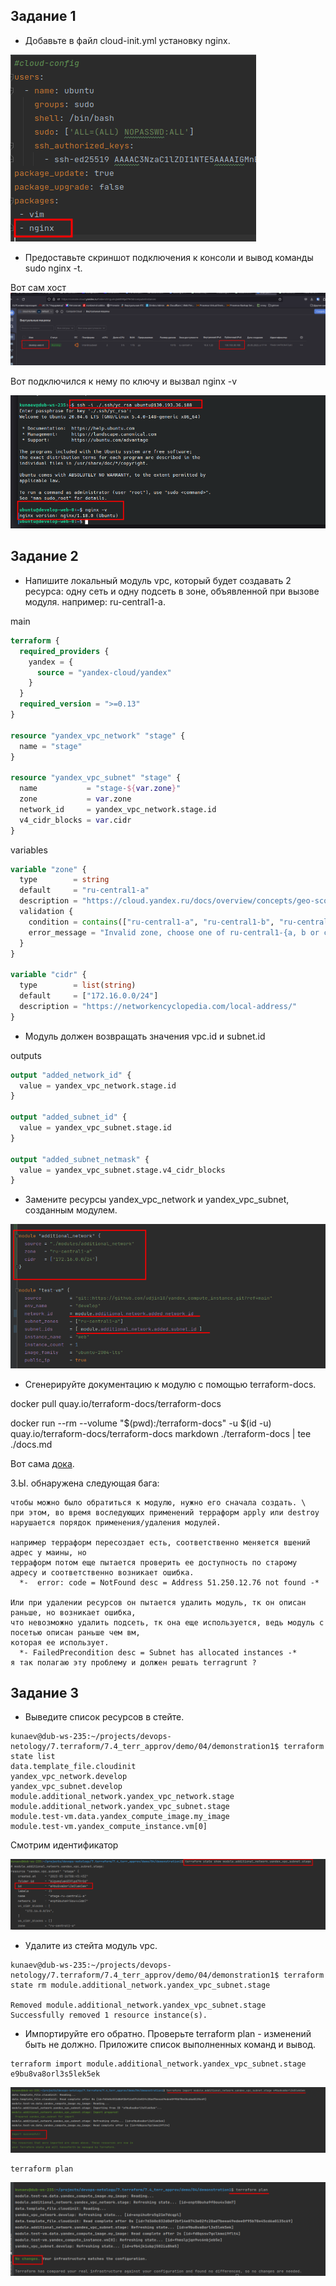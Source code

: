 ## Задание 1

* Добавьте в файл cloud-init.yml установку nginx.

![img.png](img/img.png)

* Предоставьте скриншот подключения к консоли и вывод команды sudo nginx -t.

Вот сам хост
![img_1.png](img/img_1.png)

Вот подключился к нему по ключу и вызвал nginx -v

![img_2.png](img/img_2.png)

## Задание 2

* Напишите локальный модуль vpc, который будет создавать 2 ресурса: одну сеть и одну подсеть в зоне, объявленной при вызове модуля. например: ru-central1-a.

main

```terraform
terraform {
  required_providers {
    yandex = {
      source = "yandex-cloud/yandex"
    }
  }
  required_version = ">=0.13"
}

resource "yandex_vpc_network" "stage" {
  name = "stage"
}

resource "yandex_vpc_subnet" "stage" {
  name           = "stage-${var.zone}"
  zone           = var.zone
  network_id     = yandex_vpc_network.stage.id
  v4_cidr_blocks = var.cidr
}

```
        
variables

```terraform
variable "zone" {
  type        = string
  default     = "ru-central1-a"
  description = "https://cloud.yandex.ru/docs/overview/concepts/geo-scope"
  validation {
    condition = contains(["ru-central1-a", "ru-central1-b", "ru-central1-c"], var.zone)
    error_message = "Invalid zone, choose one of ru-central1-{a, b or c}."
  }
}

variable "cidr" {
  type        = list(string)
  default     = ["172.16.0.0/24"]
  description = "https://networkencyclopedia.com/local-address/"
}
```

* Модуль должен возвращать значения vpc.id и subnet.id

outputs

```terraform
output "added_network_id" {
  value = yandex_vpc_network.stage.id
}

output "added_subnet_id" {
  value = yandex_vpc_subnet.stage.id
}

output "added_subnet_netmask" {
  value = yandex_vpc_subnet.stage.v4_cidr_blocks
}
```

* Замените ресурсы yandex_vpc_network и yandex_vpc_subnet, созданным модулем.

![img_3.png](img/img_3.png)

* Сгенерируйте документацию к модулю с помощью terraform-docs.

docker pull quay.io/terraform-docs/terraform-docs

docker run --rm --volume "$(pwd):/terraform-docs" -u $(id -u) quay.io/terraform-docs/terraform-docs markdown ./terraform-docs | tee ./docs.md

Вот сама [дока](https://github.com/nkunaev/devops-netology/blob/terraform-04/7.terraform/7.4_terr_approv/demo/04/demonstration1/docs.md).

З.Ы. обнаружена следующая бага:

    чтобы можно было обратиться к модулю, нужно его сначала создать. \
    при этом, во время воследующих применений терраформ apply или destroy 
    нарушается порядок применения/удаления модулей.

    например терраформ пересоздает есть, соответственно меняется вшений адрес у маины, но
    терраформ потом еще пытается проверить ее доступность по старому адресу и соответственно возникает ошибка.
      *-  error: code = NotFound desc = Address 51.250.12.76 not found -*

    Или при удалении ресурсов он пытается удалить модуль, тк он описан раньше, но возникает ошибка,
    что невозможно удалить подсеть, тк она еще используется, ведь модуль с посетью описан раньше чем вм, 
    которая ее использует.
      *- FailedPrecondition desc = Subnet has allocated instances -*
    я так полагаю эту проблему и должен решать terragrunt ?

## Задание 3

* Выведите список ресурсов в стейте.

```ignorelang
kunaev@dub-ws-235:~/projects/devops-netology/7.terraform/7.4_terr_approv/demo/04/demonstration1$ terraform state list
data.template_file.cloudinit
yandex_vpc_network.develop
yandex_vpc_subnet.develop
module.additional_network.yandex_vpc_network.stage
module.additional_network.yandex_vpc_subnet.stage
module.test-vm.data.yandex_compute_image.my_image
module.test-vm.yandex_compute_instance.vm[0]

```

Смотрим идентификатор

![img_4.png](img/img_4.png)

* Удалите из стейта модуль vpc.

```ignorelang
kunaev@dub-ws-235:~/projects/devops-netology/7.terraform/7.4_terr_approv/demo/04/demonstration1$ terraform state rm module.additional_network.yandex_vpc_subnet.stage

Removed module.additional_network.yandex_vpc_subnet.stage
Successfully removed 1 resource instance(s).
```

* Импортируйте его обратно. Проверьте terraform plan - изменений быть не должно. Приложите список выполненных команд и вывод.

```ignorelang
terraform import module.additional_network.yandex_vpc_subnet.stage e9bu8va8orl3s5lek5ek
```

![img_5.png](img/img_5.png)

```ignorelang
terraform plan
```

![img_6.png](img/img_6.png)